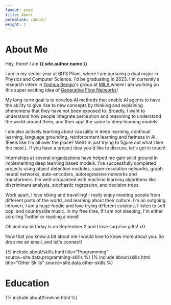 ```yaml
---
layout: page
title: About
permalink: /about/
weight: 1
---
```


# **About Me**

Hey, there! I am **{{ site.author.name }}** <br>

I am in my senior year at BITS Pilani, where I am pursuing a dual major in Physics and Computer Science. I'd be graduating in 2023. I'm currently a research intern in <a href = "https://yoshuabengio.org/">Yoshua Bengio</a>'s group at <a href="https://mila.quebec/en/"> MILA </a> where I am working on this super exciting idea of <a href = "https://milayb.notion.site/GFlowNet-Tutorial-919dcf0a0f0c4e978916a2f509938b00#501449fd3de348e8b93769a523d1769d">Generative Flow Networks</a>! 
 <br>

My long-term goal is to develop AI methods that enable AI agents to have the ability to give rise to new concepts by thinking and explaining phenomena that they have not been exposed to. Broadly, I want to understand how people integrate perception and reasoning to understand the world around them, and then appl the same to deep learning models. 

I am also actively learning about causality in deep learning, continual learning, language grounding, reinforcement learning and fariness in AI. (Feels like I'm all over the place? Well I'm just trying to figure out what I like the most.). If you have a project idea you'd like to discuss, let's get in touch!

Internships at several organizations have helped me gain solid ground in implementing deep learning based models. I’ve successfully completed projects using object detection modules, super-resolution networks, graph neural networks, auto-encoders, autoregressive networks and transformers. I’m well-acquainted with machine learning algorithms like discriminant analysis, stochastic regression, and decision trees. 

Work apart, I love hiking and travelling! I really enjoy meeting people from different parts of the world, and learning about their culture. I’m an outgoing introvert. I am a huge foodie and love trying different cuisines. I listen to soft pop, and countryside music. In my free time, if I am not sleeping, I'm either scrolling Twitter or reading a novel!

Oh and my birthday is on September 2 and I love surprise gifts! xD 

Now that you know a bit about me I would love to know more about you. So drop me an email, and let's connect!
<!-- If you know how life works, mail me? -->

<div class="row">
{% include about/skills.html title="Programming" source=site.data.programming-skills %}
<!-- {% include about/skills.html title="Deep Learning" source=site.data.dl-skills %} -->
{% include about/skills.html title="Other Skills" source=site.data.other-skills %}
</div>
<!-- <div class="row">
{% include about/skills.html title="Framework" source=site.data.framework-skills %} -->
<!-- {% include about/skills.html title="Other Skills" source=site.data.other-skills %} -->
<!-- </div> -->

# **Education**
<div class="row">
{% include about/timeline.html %}
</div>
